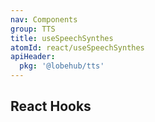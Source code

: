 ```yaml
---
nav: Components
group: TTS
title: useSpeechSynthes
atomId: react/useSpeechSynthes
apiHeader:
  pkg: '@lobehub/tts'
---
```


## React Hooks

<code src="./demos/index.tsx" nopadding></code>
